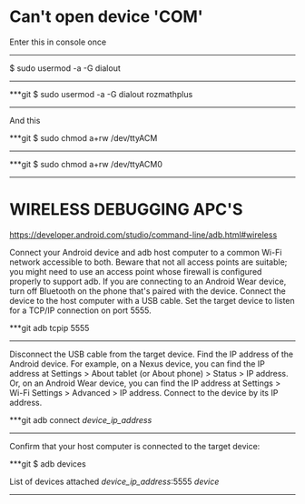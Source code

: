 # Can't open device 'COM'

Enter this in console once

***
$ sudo usermod -a -G dialout <username>
***

***git
$ sudo usermod -a -G dialout rozmathplus
***

And this 

***git
$ sudo chmod a+rw /dev/ttyACM<number>
***

***git
$ sudo chmod a+rw /dev/ttyACM0
***





# WIRELESS DEBUGGING APC'S

https://developer.android.com/studio/command-line/adb.html#wireless

Connect your Android device and adb host computer to a common Wi-Fi network accessible to both. Beware that not all access points are suitable; you might need to use an access point whose firewall is configured properly to support adb.
If you are connecting to an Android Wear device, turn off Bluetooth on the phone that's paired with the device.
Connect the device to the host computer with a USB cable.
Set the target device to listen for a TCP/IP connection on port 5555.

***git
adb tcpip 5555
***

Disconnect the USB cable from the target device.
Find the IP address of the Android device. For example, on a Nexus device, you can find the IP address at Settings > About tablet (or About phone) > Status > IP address. Or, on an Android Wear device, you can find the IP address at Settings > Wi-Fi Settings > Advanced > IP address.
Connect to the device by its IP address.

***git
adb connect *device_ip_address*
***

Confirm that your host computer is connected to the target device:

***git
$ adb devices

List of devices attached
*device_ip_address*:5555 *device*
***
